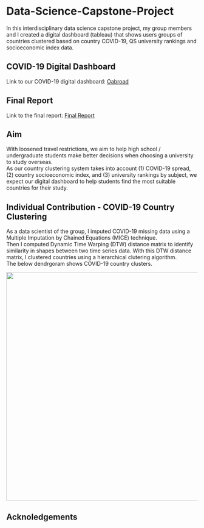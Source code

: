# Data-Science-Capstone-Project
In this interdisciplinary data science capstone project, my group members and I created a digital dashboard (tableau) that shows users groups of countries clustered based on country COVID-19, QS university rankings and socioeconomic index data.

## COVID-19 Digital Dashboard
Link to our COVID-19 digital dashboard: [Oabroad](https://public.tableau.com/app/profile/christopher.tong2548/viz/COVID-03DEMO/Home?publish=yes)

## Final Report
Link to the final report: [Final Report](https://sanghyunkim1.github.io/Data-Science-Capstone-Project/COVID-C03-Report.html)

## Aim
With loosened travel restrictions, we aim to help high school / undergraduate students make better decisions when choosing a university to study overseas. <br> As our country clustering system takes into account (1) COVID-19 spread, (2) country socioeconomic index, and (3) university rankings by subject, we expect our digital dashboard to help students find the most suitable countries for their study.

## Individual Contribution - COVID-19 Country Clustering
As a data scientist of the group, I imputed COVID-19 missing data using a Multiple Imputation by Chained Equations (MICE) technique. <br>
Then I computed Dynamic Time Warping (DTW) distance matrix to identify similarity in shapes between two time series data. With this DTW distance matrix, I clustered countries using a hierarchical clutering algorithm. <br>
The below dendrgoram shows COVID-19 country clusters.

<img src = "https://sanghyunkim1.github.io/Data-Science-Capstone-Project/COVID-19 Clusters.png" width="600" height="600">



## Acknoledgements

